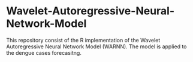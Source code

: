 # Wavelet-Autoregressive-Neural-Network-Model
This repository consist of the R implementation of the Wavelet Autoregressive Neural Network Model (WARNN). The model is applied to the dengue cases forecasitng.

